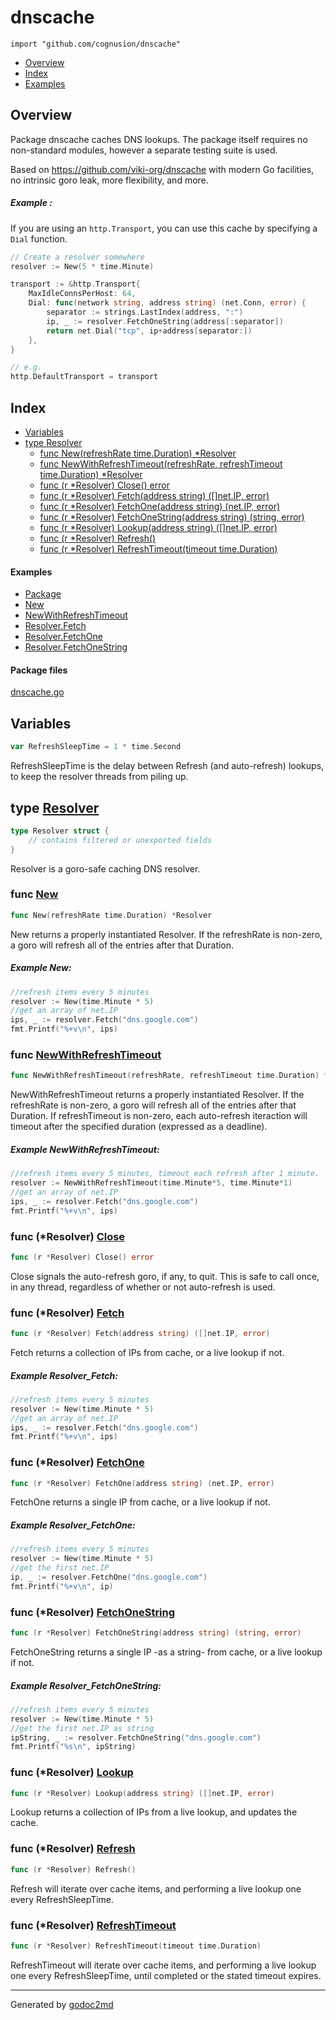 

# dnscache
`import "github.com/cognusion/dnscache"`

* [Overview](#pkg-overview)
* [Index](#pkg-index)
* [Examples](#pkg-examples)

## <a name="pkg-overview">Overview</a>
Package dnscache caches DNS lookups.
The package itself requires no non-standard modules, however
a separate testing suite is used.

Based on <a href="https://github.com/viki-org/dnscache">https://github.com/viki-org/dnscache</a> with modern Go
facilities, no intrinsic goro leak, more flexibility, and more.


##### Example :
If you are using an `http.Transport`, you can use this cache by specifying a `Dial` function.

``` go
// Create a resolver somewhere
resolver := New(5 * time.Minute)

transport := &http.Transport{
    MaxIdleConnsPerHost: 64,
    Dial: func(network string, address string) (net.Conn, error) {
        separator := strings.LastIndex(address, ":")
        ip, _ := resolver.FetchOneString(address[:separator])
        return net.Dial("tcp", ip+address[separator:])
    },
}

// e.g.
http.DefaultTransport = transport
```



## <a name="pkg-index">Index</a>
* [Variables](#pkg-variables)
* [type Resolver](#Resolver)
  * [func New(refreshRate time.Duration) *Resolver](#New)
  * [func NewWithRefreshTimeout(refreshRate, refreshTimeout time.Duration) *Resolver](#NewWithRefreshTimeout)
  * [func (r *Resolver) Close() error](#Resolver.Close)
  * [func (r *Resolver) Fetch(address string) ([]net.IP, error)](#Resolver.Fetch)
  * [func (r *Resolver) FetchOne(address string) (net.IP, error)](#Resolver.FetchOne)
  * [func (r *Resolver) FetchOneString(address string) (string, error)](#Resolver.FetchOneString)
  * [func (r *Resolver) Lookup(address string) ([]net.IP, error)](#Resolver.Lookup)
  * [func (r *Resolver) Refresh()](#Resolver.Refresh)
  * [func (r *Resolver) RefreshTimeout(timeout time.Duration)](#Resolver.RefreshTimeout)

#### <a name="pkg-examples">Examples</a>
* [Package](#example-)
* [New](#example-new)
* [NewWithRefreshTimeout](#example-newwithrefreshtimeout)
* [Resolver.Fetch](#example-resolver_fetch)
* [Resolver.FetchOne](#example-resolver_fetchone)
* [Resolver.FetchOneString](#example-resolver_fetchonestring)

#### <a name="pkg-files">Package files</a>
[dnscache.go](https://github.com/cognusion/dnscache/tree/master/dnscache.go)



## <a name="pkg-variables">Variables</a>
``` go
var RefreshSleepTime = 1 * time.Second
```
RefreshSleepTime is the delay between Refresh (and auto-refresh)
lookups, to keep the resolver threads from piling up.




## <a name="Resolver">type</a> [Resolver](https://github.com/cognusion/dnscache/tree/master/dnscache.go?s=569:661#L23)
``` go
type Resolver struct {
    // contains filtered or unexported fields
}

```
Resolver is a goro-safe caching DNS resolver.







### <a name="New">func</a> [New](https://github.com/cognusion/dnscache/tree/master/dnscache.go?s=810:855#L32)
``` go
func New(refreshRate time.Duration) *Resolver
```
New returns a properly instantiated Resolver.
If the refreshRate is non-zero, a goro will refresh
all of the entries after that Duration.


##### Example New:
``` go
//refresh items every 5 minutes
resolver := New(time.Minute * 5)
//get an array of net.IP
ips, _ := resolver.Fetch("dns.google.com")
fmt.Printf("%+v\n", ips)
```

### <a name="NewWithRefreshTimeout">func</a> [NewWithRefreshTimeout](https://github.com/cognusion/dnscache/tree/master/dnscache.go?s=1207:1286#L41)
``` go
func NewWithRefreshTimeout(refreshRate, refreshTimeout time.Duration) *Resolver
```
NewWithRefreshTimeout returns a properly instantiated Resolver.
If the refreshRate is non-zero, a goro will refresh
all of the entries after that Duration.
If refreshTimeout is non-zero, each auto-refresh iteraction will timeout after
the specified duration (expressed as a deadline).


##### Example NewWithRefreshTimeout:
``` go
//refresh items every 5 minutes, timeout each refresh after 1 minute.
resolver := NewWithRefreshTimeout(time.Minute*5, time.Minute*1)
//get an array of net.IP
ips, _ := resolver.Fetch("dns.google.com")
fmt.Printf("%+v\n", ips)
```




### <a name="Resolver.Close">func</a> (\*Resolver) [Close](https://github.com/cognusion/dnscache/tree/master/dnscache.go?s=1646:1678#L54)
``` go
func (r *Resolver) Close() error
```
Close signals the auto-refresh goro, if any, to quit.
This is safe to call once, in any thread, regardless of whether or not auto-refresh is used.




### <a name="Resolver.Fetch">func</a> (\*Resolver) [Fetch](https://github.com/cognusion/dnscache/tree/master/dnscache.go?s=1785:1843#L60)
``` go
func (r *Resolver) Fetch(address string) ([]net.IP, error)
```
Fetch returns a collection of IPs from cache, or a live lookup if not.


##### Example Resolver_Fetch:
``` go
//refresh items every 5 minutes
resolver := New(time.Minute * 5)
//get an array of net.IP
ips, _ := resolver.Fetch("dns.google.com")
fmt.Printf("%+v\n", ips)
```



### <a name="Resolver.FetchOne">func</a> (\*Resolver) [FetchOne](https://github.com/cognusion/dnscache/tree/master/dnscache.go?s=2046:2105#L72)
``` go
func (r *Resolver) FetchOne(address string) (net.IP, error)
```
FetchOne returns a single IP from cache, or a live lookup if not.


##### Example Resolver_FetchOne:
``` go
//refresh items every 5 minutes
resolver := New(time.Minute * 5)
//get the first net.IP
ip, _ := resolver.FetchOne("dns.google.com")
fmt.Printf("%+v\n", ip)
```



### <a name="Resolver.FetchOneString">func</a> (\*Resolver) [FetchOneString](https://github.com/cognusion/dnscache/tree/master/dnscache.go?s=2305:2370#L81)
``` go
func (r *Resolver) FetchOneString(address string) (string, error)
```
FetchOneString returns a single IP -as a string- from cache, or a live lookup if not.


##### Example Resolver_FetchOneString:
``` go
//refresh items every 5 minutes
resolver := New(time.Minute * 5)
//get the first net.IP as string
ipString, _ := resolver.FetchOneString("dns.google.com")
fmt.Printf("%s\n", ipString)
```



### <a name="Resolver.Lookup">func</a> (\*Resolver) [Lookup](https://github.com/cognusion/dnscache/tree/master/dnscache.go?s=3899:3958#L156)
``` go
func (r *Resolver) Lookup(address string) ([]net.IP, error)
```
Lookup returns a collection of IPs from a live lookup, and updates the cache.




### <a name="Resolver.Refresh">func</a> (\*Resolver) [Refresh](https://github.com/cognusion/dnscache/tree/master/dnscache.go?s=2582:2610#L90)
``` go
func (r *Resolver) Refresh()
```
Refresh will iterate over cache items, and performing a live lookup one every RefreshSleepTime.




### <a name="Resolver.RefreshTimeout">func</a> (\*Resolver) [RefreshTimeout](https://github.com/cognusion/dnscache/tree/master/dnscache.go?s=2793:2849#L96)
``` go
func (r *Resolver) RefreshTimeout(timeout time.Duration)
```
RefreshTimeout will iterate over cache items, and performing a live lookup one every RefreshSleepTime,
until completed or the stated timeout expires.








- - -
Generated by [godoc2md](http://github.com/cognusion/godoc2md)

